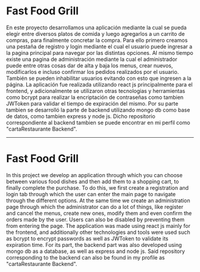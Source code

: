 # Fast Food Grill

En este proyecto desarrollamos una aplicación mediante la cual se pueda elegir entre diversos platos de comida y luego agregarlos a un carrito de compras, para finalmente concretar la compra.
Para ello primero creamos una pestaña de registro y login mediante el cual el usuario puede ingresar a la pagina principal para navegar por las distintas opciones.
Al mismo tiempo existe una pagina de administración mediante la cual el administrador puede entre otras cosas dar de alta y baja los menus, crear nuevos, modificarlos e incluso confirmar los pedidos realizados por el usuario. También se pueden inhabilitar usuarios evitando con esto que ingresen a la página.
La aplicación fue realizada utilizando react js principalmente para el frontend, y adicionalmente se utilizaron otras tecnologias y herramientas como bcrypt para realizar la encriptación de contraseñas como tambien JWToken para validar el tiempo de expiración del mismo. Por su parte tambien se desarrolló la parte de backend utilizando mongo db como base de datos, como tambien express y node js. Dicho repositorio correspondiente al backend tambien se puede encontrar en mi perfil como "cartaRestaurante Backend". 

----------------------------------------------------------------------------------------------------------------------------------

# Fast Food Grill

In this project we develop an application through which you can choose between various food dishes and then add them to a shopping cart, to finally complete the purchase.
To do this, we first create a registration and login tab through which the user can enter the main page to navigate through the different options.
At the same time we create an administration page through which the administrator can do a lot of things, like register and cancel the menus, create new ones, modify them and even confirm the orders made by the user. Users can also be disabled by preventing them from entering the page.
The application was made using react js mainly for the frontend, and additionally other technologies and tools were used such as bcrypt to encrypt passwords as well as JWToken to validate its expiration time. For its part, the backend part was also developed using mongo db as a database, as well as express and node js. Said repository corresponding to the backend can also be found in my profile as "cartaRestaurante Backend".
